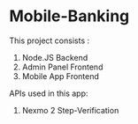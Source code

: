 # Mobile-Banking

This project consists :

1. Node.JS Backend
2. Admin Panel Frontend
3. Mobile App Frontend

APIs used in this app:

1. Nexmo 2 Step-Verification
